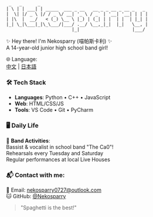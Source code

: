 ```
 _   _      _                                         
| \ | | ___| | _____  ___ _ __   __ _ _ __ _ __ _   _ 
|  \| |/ _ \ |/ / _ \/ __| '_ \ / _` | '__| '__| | | |
| |\  |  __/   < (_) \__ \ |_) | (_| | |  | |  | |_| |
|_| \_|\___|_|\_\___/|___/ .__/ \__,_|_|  |_|   \__, |
                         |_|                    |___/ 
```

✨ Hey there! I'm Nekosparry (喵帕斯卡利) ✨  
A 14-year-old junior high school band girl!

🌐 Language:  
[中文](README_ZH.md) | [日本語](README_JA.md)

### 🛠️ Tech Stack
- **Languages**: Python • C++ • JavaScript
- **Web**: HTML/CSS/JS
- **Tools**: VS Code • Git • PyCharm

### 🖥 Daily Life
🎤 **Band Activities**:  
Bassist & vocalist in school band "The Ca0"!  
Rehearsals every Tuesday and Saturday  
Regular performances at local Live Houses

### 📬 Contact with me:  
📧 Email: [nekosparry0727@outlook.com](mailto:nekosparry0727@outlook.com)  
🐱 GitHub: [@Nekosparry](https://github.com/HTML0727)

> "Spaghetti is the best!"
